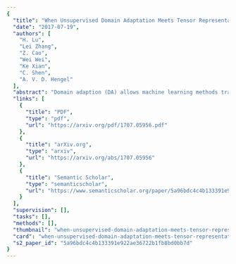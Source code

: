 ```yaml
---
{
  "title": "When Unsupervised Domain Adaptation Meets Tensor Representations",
  "date": "2017-07-19",
  "authors": [
    "H. Lu",
    "Lei Zhang",
    "Z. Cao",
    "Wei Wei",
    "Ke Xian",
    "C. Shen",
    "A. V. D. Hengel"
  ],
  "abstract": "Domain adaption (DA) allows machine learning methods trained on data sampled from one distribution to be applied to data sampled from another. It is thus of great practical importance to the application of such methods. Despite the fact that tensor representations are widely used in Computer Vision to capture multi-linear relationships that affect the data, most existing DA methods are applicable to vectors only. This renders them incapable of reflecting and preserving important structure in many problems. We thus propose here a learning-based method to adapt the source and target tensor representations directly, without vectorization. In particular, a set of alignment matrices is introduced to align the tensor representations from both domains into the invariant tensor subspace. These alignment matrices and the tensor subspace are modeled as a joint optimization problem and can be learned adaptively from the data using the proposed alternative minimization scheme. Extensive experiments show that our approach is capable of preserving the discriminative power of the source domain, of resisting the effects of label noise, and works effectively for small sample sizes, and even one-shot DA. We show that our method outperforms the state-of-the-art on the task of cross-domain visual recognition in both efficacy and efficiency, and particularly that it outperforms all comparators when applied to DA of the convolutional activations of deep convolutional networks.",
  "links": [
    {
      "title": "PDF",
      "type": "pdf",
      "url": "https://arxiv.org/pdf/1707.05956.pdf"
    },
    {
      "title": "arXiv.org",
      "type": "arxiv",
      "url": "https://arxiv.org/abs/1707.05956"
    },
    {
      "title": "Semantic Scholar",
      "type": "semanticscholar",
      "url": "https://www.semanticscholar.org/paper/5a96bdc4c4b133391e922ae36722b1fb8bd0bb7d"
    }
  ],
  "supervision": [],
  "tasks": [],
  "methods": [],
  "thumbnail": "when-unsupervised-domain-adaptation-meets-tensor-representations-thumb.jpg",
  "card": "when-unsupervised-domain-adaptation-meets-tensor-representations-card.jpg",
  "s2_paper_id": "5a96bdc4c4b133391e922ae36722b1fb8bd0bb7d"
}
---
```


